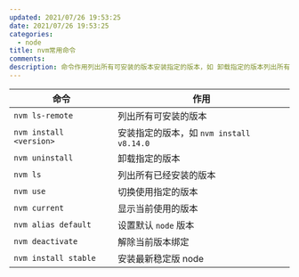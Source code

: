```yaml
---
updated: 2021/07/26 19:53:25
date: 2021/07/26 19:53:25
categories: 
  - node
title: nvm常用命令
comments: 
description: 命令作用列出所有可安装的版本安装指定的版本，如 卸载指定的版本列出所有已经安装的版本切换使用指定的版本显示当前使用的版本设置默认  版本解除当前版本绑定安装最新稳定版 node
---
```

| 命令                    | 作用                                     |
| ----------------------- | ---------------------------------------- |
| `nvm ls-remote`         | 列出所有可安装的版本                     |
| `nvm install <version>` | 安装指定的版本，如 `nvm install v8.14.0` |
| `nvm uninstall `        | 卸载指定的版本                           |
| `nvm ls`                | 列出所有已经安装的版本                   |
| `nvm use`               | 切换使用指定的版本                       |
| `nvm current`           | 显示当前使用的版本                       |
| `nvm alias default `    | 设置默认 `node` 版本                     |
| `nvm deactivate`        | 解除当前版本绑定                         |
| `nvm install stable`    | 安装最新稳定版 node                      |

